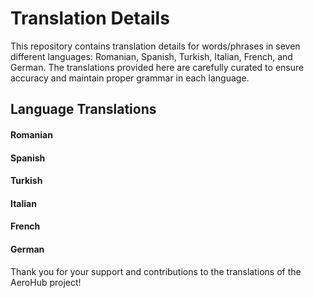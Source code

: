 # Translation Details
This repository contains translation details for words/phrases in seven different languages: Romanian, Spanish, Turkish, Italian, French, and German. The translations provided here are carefully curated to ensure accuracy and maintain proper grammar in each language.

## Language Translations
#### Romanian

#### Spanish

#### Turkish

#### Italian

#### French

#### German


Thank you for your support and contributions to the translations of the AeroHub project!
